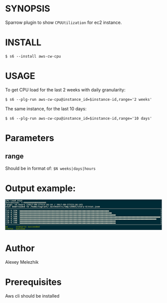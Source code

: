 # SYNOPSIS

Sparrow plugin to show `CPUUtilization` for ec2 instance.

# INSTALL

    $ s6 --install aws-cw-cpu

# USAGE

To get CPU load for the last 2 weeks with daily granularity:

    $ s6 --plg-run aws-cw-cpu@instance_id=$instance-id,range='2 weeks'


The same instance, for the last 10 days:

    $ s6 --plg-run aws-cw-cpu@instance_id=$instance-id,range='10 days'

# Parameters

## range

Should be in format of: `$N weeks|days|hours`


# Output example:

![report](https://raw.githubusercontent.com/melezhik/aws-cw-cpu/master/cw.png)

# Author

Alexey Melezhik

# Prerequisites

Aws cli should be installed

